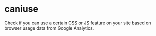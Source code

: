 # caniuse
Check if you can use a certain CSS or JS feature on your site based on browser usage data from Google Analytics.
